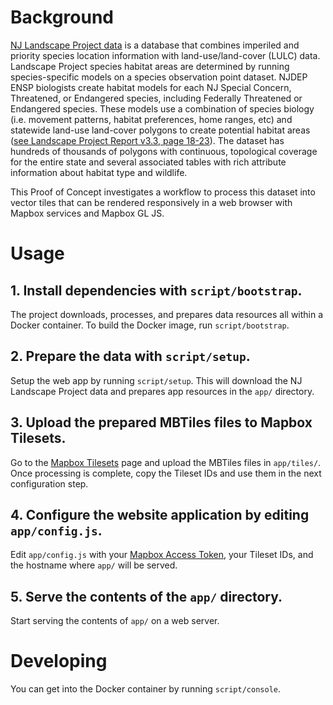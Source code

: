 # Background

[NJ Landscape Project data](http://www.state.nj.us/dep/fgw/ensp/landscape/index.htm) is a database that combines imperiled and priority species location information with land-use/land-cover (LULC) data. Landscape Project species habitat areas are determined by running species-specific models on a species observation point dataset. NJDEP ENSP biologists create habitat models for each NJ Special Concern, Threatened, or Endangered species, including Federally Threatened or Endangered species. These models use a combination of species biology (i.e. movement patterns, habitat preferences, home ranges, etc) and statewide land-use land-cover polygons to create potential habitat areas ([see Landscape Project Report v3.3, page 18-23](http://www.state.nj.us/dep/fgw/ensp/landscape/lp_report_3_3.pdf)). The dataset has hundreds of thousands of polygons with continuous, topological coverage for the entire state and several associated tables with rich attribute information about habitat type and wildlife.

This Proof of Concept investigates a workflow to process this dataset into vector tiles that can be rendered responsively in a web browser with Mapbox services and Mapbox GL JS.

# Usage

## 1. Install dependencies with `script/bootstrap`.

The project downloads, processes, and prepares data resources all within a Docker container. To build the Docker image, run `script/bootstrap`.

## 2. Prepare the data with `script/setup`.

Setup the web app by running `script/setup`. This will download the NJ Landscape Project data and prepares app resources in the `app/` directory.

## 3. Upload the prepared MBTiles files to Mapbox Tilesets.

Go to the [Mapbox Tilesets](https://www.mapbox.com/studio/tilesets/) page and upload the MBTiles files in `app/tiles/`. Once processing is complete, copy the Tileset IDs and use them in the next configuration step.

## 4. Configure the website application by editing `app/config.js`.

Edit `app/config.js` with your [Mapbox Access Token](https://www.mapbox.com/studio/account/tokens/), your Tileset IDs, and the hostname where `app/` will be served.

## 5. Serve the contents of the `app/` directory.

Start serving the contents of `app/` on a web server.

# Developing

You can get into the Docker container by running `script/console`.